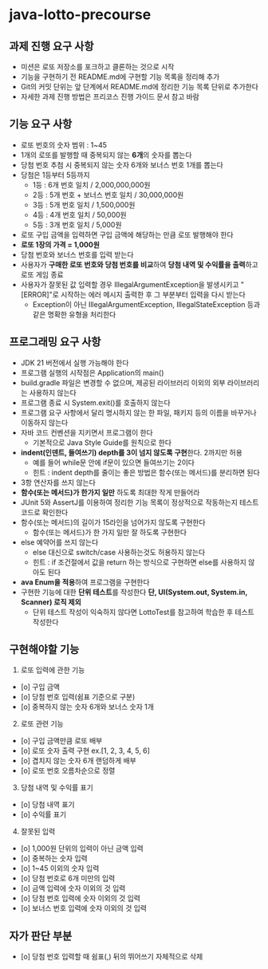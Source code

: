 # java-lotto-precourse


## 과제 진행 요구 사항
- 미션은 로또 저장소를 포크하고 클론하는 것으로 시작
- 기능을 구현하기 전 README.md에 구현할 기능 목록을 정리해 추가
- Git의 커밋 단위는 앞 단계에서 README.md에 정리한 기능 목록 단위로 추가한다
- 자세한 과제 진행 방법은 프리코스 진행 가이드 문서 참고 바람

## 기능 요구 사항
- 로또 번호의 숫자 범위 : 1~45
- 1개의 로또를 발행할 때 중복되지 않는 **6개**의 숫자를 뽑는다
- 당첨 번호 추첨 시 중복되지 않는 숫자 6개와 보너스 번호 1개를 뽑는다
- 당첨은 1등부터 5등까지
  * 1등 : 6개 번호 일치 / 2,000,000,000원
  * 2등 : 5개 번호 + 보너스 번호 일치 / 30,000,000원
  * 3등 : 5개 번호 일치 / 1,500,000원
  * 4등 : 4개 번호 일치 / 50,000원
  * 5등 : 3개 번호 일치 / 5,000원
- 로또 구입 금액을 입력하면 구입 금액에 해당하는 만큼 로또 발행해야 한다
- **로또 1장의 가격 = 1,000원**
- 당첨 번호와 보너스 번호를 입력 받는다
- 사용자가 **구매한 로또 번호와 당첨 번호를 비교**하여 **당첨 내역 및 수익률을 출력**하고 로또 게임 종료
- 사용자가 잘못된 값 입력할 경우 IllegalArgumentException을 발생시키고 "[ERROR]"로 시작하는 에러 메시지 출력한 후 그 부분부터 입력을 다시 받는다
  * Exception이 아닌 IllegalArgumentException, IllegalStateException 등과 같은 명확한 유형을 처리한다

## 프로그래밍 요구 사항
- JDK 21 버전에서 실행 가능해야 한다
- 프로그램 실행의 시작점은 Application의 main()
- build.gradle 파일은 변경할 수 없으며, 제공된 라이브러리 이외의 외부 라이브러리는 사용하지 않는다
- 프로그램 종료 시 System.exit()를 호출하지 않는다
- 프로그램 요구 사항에서 달리 명시하지 않는 한 파일, 패키지 등의 이름을 바꾸거나 이동하지 않는다
- 자바 코드 컨벤션을 지키면서 프로그램이 한다
  * 기본적으로 Java Style Guide를 원칙으로 한다
- **indent(인덴트, 들여쓰기) depth를 3이 넘지 않도록 구현**한다. 2까지만 허용
  * 예를 들어 while문 안에 if문이 있으면 들여쓰기는 2이다
  * 힌트 : indent depth를 줄이는 좋은 방법은 함수(또는 메서드)를 분리하면 된다
- 3항 연산자를 쓰지 않는다
- **함수(또는 메서드)가 한가지 일만** 하도록 최대한 작게 만들어라
- JUnit 5와 AssertJ를 이용하여 정리한 기능 목록이 정상적으로 작동하는지 테스트 코드로 확인한다
- 함수(또는 메서드)의 길이가 15라인을 넘어가지 않도록 구현한다
  * 함수(또는 메서드)가 한 가지 일만 잘 하도록 구현한다
- else 예약어를 쓰지 않는다
  * else 대신으로 switch/case 사용하는것도 허용하지 않는다
  * 힌트 : if 조건절에서 값을 return 하는 방식으로 구현하면 else를 사용하지 않아도 된다
- **ava Enum을 적용**하여 프로그램을 구현한다
- 구현한 기능에 대한 **단위 테스트**를 작성한다 **단, UI(System.out, System.in, Scanner) 로직 제외**
  * 단위 테스트 작성이 익숙하지 않다면 LottoTest를 참고하여 학습한 후 테스트 작성한다

## 구현해야할 기능
1. 로또 입력에 관한 기능
- [o] 구입 금액
- [o] 당첨 번호 입력(쉼표 기준으로 구분)
- [o] 중복하지 않는 숫자 6개와 보너스 숫자 1개

2. 로또 관련 기능
- [o] 구입 금액만큼 로또 배부
- [o] 로또 숫자 출력 구현 ex.[1, 2, 3, 4, 5, 6]
- [o] 겹치지 않는 숫자 6개 랜덤하게 배부
- [o] 로또 번호 오름차순으로 정렬

3. 당첨 내역 및 수익률 표기
- [o] 당첨 내역 표기
- [o] 수익률 표기

4. 잘못된 입력
- [o] 1,000원 단위의 입력이 아닌 금액 입력
- [o] 중복하는 숫자 입력
- [o] 1~45 이외의 숫자 입력
- [o] 당첨 번호로 6개 미만의 입력
- [o] 금액 입력에 숫자 이외의 것 입력
- [o] 당첨 번호 입력에 숫자 이외의 것 입력
- [o] 보너스 번호 입력에 숫자 이외의 것 입력

## 자가 판단 부분
- [o] 당첨 번호 입력할 때 쉼표(,) 뒤의 뛰어쓰기 자체적으로 삭제